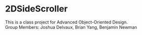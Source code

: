 # 2DSideScroller
This is a class project for Advanced Object-Oriented Design. <br />
Group Members: Joshua Delvaux, Brian Yang, Benjamin Newman
